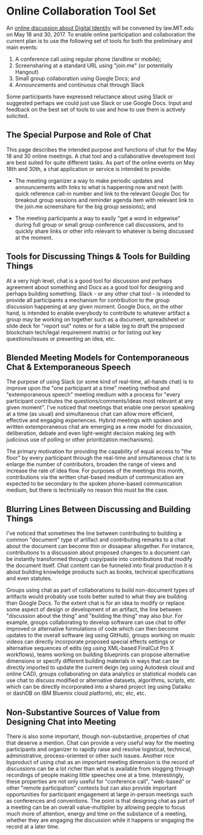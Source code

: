 # Online Collaboration Tool Set

An [online discussion about Digital Identity](https://github.com/HumanDynamics/law.MIT.edu/blob/gh-pages/CoreID/README.md) will be convened by law.MIT.edu on May 18 and 30, 2017. To enable online participation and collaboration the current plan is to use the following set of tools for both the preliminary and main events:

1. A conference call using regular phone (landline or mobile);
2. Screensharing at a standard URL using "join.me" (or potentially Hangout)
3. Small group collaboration using Google Docs; and 
4. Announcements and continuous chat through Slack 

Some participants have expressed reluctance about using Slack or suggested perhaps we could just use Slack or use Google Docs. Input and feedback on the best set of tools to use and how to use them is actively solicited.  

## The Special Purpose and Role of Chat

This page describes the intended purpose and functions of chat for the May 18 and 30 online meetings. A chat tool and a collaborative development tool are best suited for quite different tasks.  As part of the online events on May 18th and 30th, a chat application or service is intended to provide:  

* The meeting organizer a way to make periodic updates and announcements with links to what is happening now and next (with quick reference call-in number and link to the relevant Google Doc for breakout group sessions and reminder agenda item with relevant link to the join.me screenshare for the big group sessions); and 

* The meeting participants a way to easily "get a word in edgewise" during full group or small group conference call discussions, and to quickly share links or other info relevant to whatever is being discussed at the moment.  

## Tools for Discussing Things & Tools for Building Things

At a very high level, chat is a good tool for discussion and perhaps agreement about something and Docs as a good tool for designing and perhaps building something.  Slack - or any other chat tool - is intended to provide all participants a mechanism for contribution to the group discussion happening at any given moment. Google Docs, on the other hand, is intended to enable everybody to contribute to whatever artifact a group may be working on together such as a document, spreadsheet or slide deck for "report out" notes or for a table (eg to draft the proposed blockchain tech/legal requirement matrix) or for listing out key questions/issues or presenting an idea, etc. 

## Blended Meeting Models for Contemporaneous Chat & Extemporaneous Speech

The purpose of using Slack (or some kind of real-time, all-hands chat) is to improve upon the "one participant at a time" meeting method and "extemporaneous speech" meeting medium with a process for "every participant contributes the questions/comments/ideas most relevant at any given moment".  I've noticed that meetings that enable one person speaking at a time (as usual) and simultaneous chat can allow more efficient, effective and engaging experiences.  Hybrid meetings with spoken and written extemporaneous chat are emerging as a new model for discussion, deliberation, debate and even light-weight decision making (eg with judicious use of polling or other prioritization mechanisms).  

The primary motivation for providing the capability of equal access to "the floor" by every participant through the real-time and simultaneous chat is to enlarge the number of contributors, broaden the range of views and increase the rate of idea flow.   For purposes of the meetings this month, contributions via the written chat-based medium of communication are expected to be secondary to the spoken phone-based communication medium, but there is technically no reason this must be the case.  

## Blurring Lines Between Discussing and Building Things

I've noticed that sometimes the line between contributing to building a common "document" type of artifact and contributing remarks to a chat about the document can become thin or dissapear altogether.  For instance, contributions to a discussion about proposed changes to a document can be instantly transformed through copy/paste into contributions that modify the document itself. Chat content can be funneled into final production it is about building knowledge products such as books, technical specifications and even statutes. 

Groups using chat as part of collaborations to build non-document types of artifacts would probably use tools better suited to what they are building than Google Docs.  To the extent chat is for an idea to modify or replace some aspect of design or development of an artifact, the line between "discussion about the thing" and "building the thing" may also blur.  For example, groups collaborating to develop software can use chat to offer improved or alternative formulations of code which can then become updates to the overall software (eg using GitHub), groups working on music videos can directly incorporate proposed special effects settings or alternative sequences of edits (eg using XML-based FinalCut Pro X workflows), teams working on building blueprints can propose alternative dimensions or specify different building materials in ways that can be directly imported to update the current deign (eg using Autodesk cloud and online CAD), groups collaborating on data analytics or statistical models can use chat to discuss modified or alternative datasets, algorithms, scripts, etc which can be directly incorporated into a shared project  (eg using Dataiku or dashDB on IBM Bluemix cloud platform), etc, etc, etc. 

## Non-Substantive Sources of Value from Designing Chat into Meeting

There is also some important, though non-substantive, properties of chat that deserve a mention.  Chat can provide a very useful way for the meeting participants and organizer to rapidly raise and resolve logistical, technical, administrative, process-oriented or other such issues.  Another nice byproduct of using chat as an important meeting dimension is the record of discussions can be a lot richer than what is available from slogging through recordings of people making little speeches one at a time.  Interestingly, these properties are not only useful for "conference call", "web-based" or other "remote participation" contexts but can also provide important opportunities for participant engagement at large in-person meetings such as conferences and conventions. The point is that designing chat as part of a meeting can be an overall value-multiplier by allowing people to focus much more of attention, energy and time on the substance of a meeting, whether they are engaging the discussion while it happens or engaging the record at a later time.
